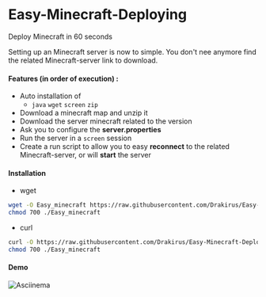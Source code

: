 # Easy-Minecraft-Deploying
Deploy Minecraft in 60 seconds  

Setting up an Minecraft server is now to simple. You don't nee anymore find the related Minecraft-server link to download.  

#### Features (in order of execution) :
  - Auto installation of
    * `java` `wget` `screen` `zip`
  - Download a minecraft map and unzip it
  - Download the server minecraft related to the version
  - Ask you to configure the **server.properties**
  - Run the server in a `screen` session
  - Create a run script to allow you to easy **reconnect** to the related Minecraft-server, or will **start** the server

#### Installation
 - wget  
 ```sh
 wget -O Easy_minecraft https://raw.githubusercontent.com/Drakirus/Easy-Minecraft-Deploying/master/Easy_minecraft
 chmod 700 ./Easy_minecraft
 ```
 - curl  
 ```sh
 curl -O https://raw.githubusercontent.com/Drakirus/Easy-Minecraft-Deploying/master/Easy_minecraft
 chmod 700 ./Easy_minecraft
 ```
 
#### Demo 
![Asciinema](https://asciinema.org/a/49460)
